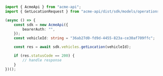 <!-- Start SDK Example Usage -->
```typescript
import { AcmeApi } from "acme-api";
import { GetLocationRequest } from "acme-api/dist/sdk/models/operations";

(async () => {
    const sdk = new AcmeApi({
        bearerAuth: "",
    });
    const vehicleId: string = "36ab27d0-fd9d-4455-823a-ce30af709ffc";

    const res = await sdk.vehicles.getLocation(vehicleId);

    if (res.statusCode == 200) {
        // handle response
    }
})();

```
<!-- End SDK Example Usage -->
